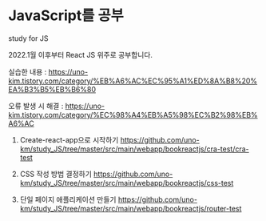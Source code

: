 # JavaScript를 공부
study for JS

2022.1월 이후부터 React JS 위주로 공부합니다.

실습한 내용 : https://uno-kim.tistory.com/category/%EB%A6%AC%EC%95%A1%ED%8A%B8%20%EA%B3%B5%EB%B6%80

오류 발생 시 해결 : https://uno-kim.tistory.com/category/%EC%98%A4%EB%A5%98%EC%B2%98%EB%A6%AC

1. Create-react-app으로 시작하기 
https://github.com/uno-km/study_JS/tree/master/src/main/webapp/bookreactjs/cra-test/cra-test

2. CSS 작성 방법 결정하기
https://github.com/uno-km/study_JS/tree/master/src/main/webapp/bookreactjs/css-test

3. 단일 페이지 애플리케이션 만들기 
https://github.com/uno-km/study_JS/tree/master/src/main/webapp/bookreactjs/router-test

